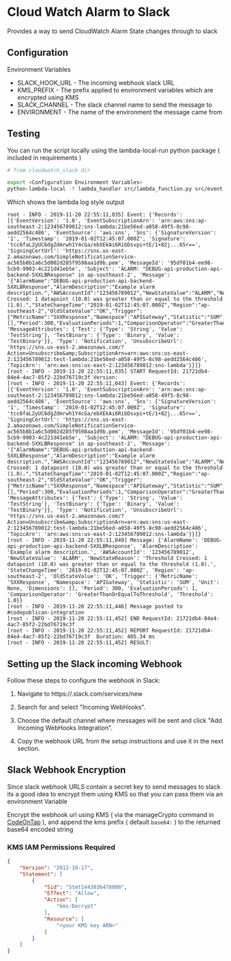 # Cloud Watch Alarm to Slack

Provides a way to send CloudWatch Alarm State changes through to slack

## Configuration

Environment Variables

* SLACK_HOOK_URL - The incoming webhook slack URL
* KMS_PREFIX - The prefix applied to environment variables which are encrypted using KMS
* SLACK_CHANNEL - The slack channel name to send the message to
* ENVIRONMENT - The name of the environment the message came from

## Testing

You can run the script locally using the lambda-local-run python package ( included in requirements )

```bash
# from cloudwatch_slack dir

export <Configuration Environment Variables>
python-lambda-local -f lambda_handler src/lambda_function.py src/event.json
```

Which shows the lambda log style output

```text
root - INFO - 2019-11-20 22:55:11,035] Event: {'Records': [{'EventVersion': '1.0', 'EventSubscriptionArn': 'arn:aws:sns:ap-southeast-2:123456789012:sns-lambda:21be56ed-a058-49f5-8c98-aedd2564c486', 'EventSource': 'aws:sns', 'Sns': {'SignatureVersion': '1', 'Timestamp': '2019-01-02T12:45:07.000Z', 'Signature': 'tcc6faL2yUC6dgZdmrwh1Y4cGa/ebXEkAi6RibDsvpi+tE/1+82j...65r==', 'SigningCertUrl': 'https://sns.us-east-2.amazonaws.com/SimpleNotificationService-ac565b8b1a6c5d002d285f9598aa1d9b.pem', 'MessageId': '95df01b4-ee98-5cb9-9903-4c221d41eb5e', 'Subject': 'ALARM: "DEBUG-api-production-api-backend-5XXLBResponse" in ap-southeast-2', 'Message': '{"AlarmName":"DEBUG-api-production-api-backend-5XXLBResponse","AlarmDescription":"Example alarm description.","AWSAccountId":"123456789012","NewStateValue":"ALARM","NewStateReason":"Threshold Crossed: 1 datapoint (10.0) was greater than or equal to the threshold (1.0).","StateChangeTime":"2019-01-02T12:45:07.000Z","Region":"ap-southeast-2","OldStateValue":"OK","Trigger":{"MetricName":"5XXResponse","Namespace":"APIGateway","Statistic":"SUM","Unit":null,"Dimensions":[],"Period":300,"EvaluationPeriods":1,"ComparisonOperator":"GreaterThanOrEqualToThreshold","Threshold":1.0}}', 'MessageAttributes': {'Test': {'Type': 'String', 'Value': 'TestString'}, 'TestBinary': {'Type': 'Binary', 'Value': 'TestBinary'}}, 'Type': 'Notification', 'UnsubscribeUrl': 'https://sns.us-east-2.amazonaws.com/?Action=Unsubscribe&amp;SubscriptionArn=arn:aws:sns:us-east-2:123456789012:test-lambda:21be56ed-a058-49f5-8c98-aedd2564c486', 'TopicArn': 'arn:aws:sns:us-east-2:123456789012:sns-lambda'}}]}
[root - INFO - 2019-11-20 22:55:11,035] START RequestId: 21721db4-84e4-4ac7-85f2-22bd76719c3f Version:
[root - INFO - 2019-11-20 22:55:11,043] Event: {'Records': [{'EventVersion': '1.0', 'EventSubscriptionArn': 'arn:aws:sns:ap-southeast-2:123456789012:sns-lambda:21be56ed-a058-49f5-8c98-aedd2564c486', 'EventSource': 'aws:sns', 'Sns': {'SignatureVersion': '1', 'Timestamp': '2019-01-02T12:45:07.000Z', 'Signature': 'tcc6faL2yUC6dgZdmrwh1Y4cGa/ebXEkAi6RibDsvpi+tE/1+82j...65r==', 'SigningCertUrl': 'https://sns.us-east-2.amazonaws.com/SimpleNotificationService-ac565b8b1a6c5d002d285f9598aa1d9b.pem', 'MessageId': '95df01b4-ee98-5cb9-9903-4c221d41eb5e', 'Subject': 'ALARM: "DEBUG-api-production-api-backend-5XXLBResponse" in ap-southeast-2', 'Message': '{"AlarmName":"DEBUG-api-production-api-backend-5XXLBResponse","AlarmDescription":"Example alarm description.","AWSAccountId":"123456789012","NewStateValue":"ALARM","NewStateReason":"Threshold Crossed: 1 datapoint (10.0) was greater than or equal to the threshold (1.0).","StateChangeTime":"2019-01-02T12:45:07.000Z","Region":"ap-southeast-2","OldStateValue":"OK","Trigger":{"MetricName":"5XXResponse","Namespace":"APIGateway","Statistic":"SUM","Unit":null,"Dimensions":[],"Period":300,"EvaluationPeriods":1,"ComparisonOperator":"GreaterThanOrEqualToThreshold","Threshold":1.0}}', 'MessageAttributes': {'Test': {'Type': 'String', 'Value': 'TestString'}, 'TestBinary': {'Type': 'Binary', 'Value': 'TestBinary'}}, 'Type': 'Notification', 'UnsubscribeUrl': 'https://sns.us-east-2.amazonaws.com/?Action=Unsubscribe&amp;SubscriptionArn=arn:aws:sns:us-east-2:123456789012:test-lambda:21be56ed-a058-49f5-8c98-aedd2564c486', 'TopicArn': 'arn:aws:sns:us-east-2:123456789012:sns-lambda'}}]}
[root - INFO - 2019-11-20 22:55:11,049] Message: {'AlarmName': 'DEBUG-api-production-api-backend-5XXLBResponse', 'AlarmDescription': 'Example alarm description.', 'AWSAccountId': '123456789012', 'NewStateValue': 'ALARM', 'NewStateReason': 'Threshold Crossed: 1 datapoint (10.0) was greater than or equal to the threshold (1.0).', 'StateChangeTime': '2019-01-02T12:45:07.000Z', 'Region': 'ap-southeast-2', 'OldStateValue': 'OK', 'Trigger': {'MetricName': '5XXResponse', 'Namespace': 'APIGateway', 'Statistic': 'SUM', 'Unit': None, 'Dimensions': [], 'Period': 300, 'EvaluationPeriods': 1, 'ComparisonOperator': 'GreaterThanOrEqualToThreshold', 'Threshold': 1.0}}
[root - INFO - 2019-11-20 22:55:11,446] Message posted to #codepublican-integration
[root - INFO - 2019-11-20 22:55:11,452] END RequestId: 21721db4-84e4-4ac7-85f2-22bd76719c3f
[root - INFO - 2019-11-20 22:55:11,452] REPORT RequestId: 21721db4-84e4-4ac7-85f2-22bd76719c3f  Duration: 405.34 ms
[root - INFO - 2019-11-20 22:55:11,452] RESULT:
```

## Setting up the Slack incoming Webhook

Follow these steps to configure the webhook in Slack:

  1. Navigate to https://<your-team-domain>.slack.com/services/new

  2. Search for and select "Incoming WebHooks".

  3. Choose the default channel where messages will be sent and click "Add Incoming WebHooks Integration".

  4. Copy the webhook URL from the setup instructions and use it in the next section.

## Slack Webhook Encryption

Since slack webhook URLS contain a secret key to send messages to slack its a good idea to encrypt them using KMS so that you can pass them via an environment Variable

Encrypt the webhook url using KMS ( via the manageCrypto command in [CodeOnTap](https://codeontap.io/) ), and append the kms prefix ( default `base64:` ) to the returned base64 encoded string

### KMS IAM Permissions Required

```json
{
    "Version": "2012-10-17",
    "Statement": [
        {
            "Sid": "Stmt1443036478000",
            "Effect": "Allow",
            "Action": [
                "kms:Decrypt"
            ],
            "Resource": [
                "<your KMS key ARN>"
            ]
        }
    ]
}
```
